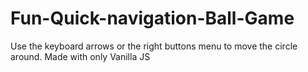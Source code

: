 # Fun-Quick-navigation-Ball-Game
  Use the keyboard arrows or the right buttons menu to move the circle around. Made with only Vanilla JS 
